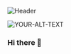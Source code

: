 ![Header](./[github-header-image.png])

<picture>
 <source media="(prefers-color-scheme: dark)" srcset=("https://github.com/mohd-sajeed/mohd-Sajeed/blob/master/github-header-image.png")>
 <img alt="YOUR-ALT-TEXT" src=("https://github.com/mohd-sajeed/mohd-Sajeed/blob/master/github-header-image.png")>
</picture>

### Hi there 👋

<!--
**mohd-sajeed/mohd-Sajeed** is a ✨ _special_ ✨ repository because its `README.md` (this file) appears on your GitHub profile.

Here are some ideas to get you started:

- 🔭 I’m currently working on ...
- 🌱 I’m currently learning ...
- 👯 I’m looking to collaborate on ...
- 🤔 I’m looking for help with ...
- 💬 Ask me about ...
- 📫 How to reach me: ...
- 😄 Pronouns: ...
- ⚡ Fun fact: ...
-->
